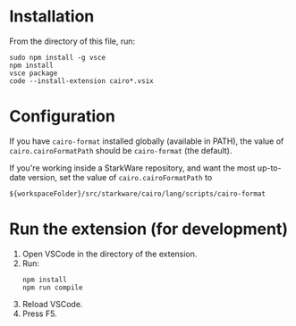 # Installation

From the directory of this file, run:
```
sudo npm install -g vsce
npm install
vsce package
code --install-extension cairo*.vsix
```

# Configuration

If you have `cairo-format` installed globally (available in PATH), the value of
`cairo.cairoFormatPath` should be `cairo-format` (the default).

If you're working inside a StarkWare repository, and want the most up-to-date version,
set the value of `cairo.cairoFormatPath` to
```
${workspaceFolder}/src/starkware/cairo/lang/scripts/cairo-format
```

# Run the extension (for development)

1. Open VSCode in the directory of the extension.
2. Run:
   ```
   npm install
   npm run compile
   ```
3. Reload VSCode.
4. Press F5.

